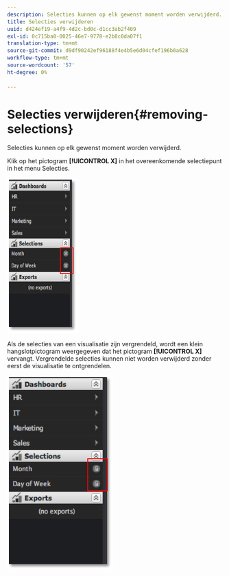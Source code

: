 ```yaml
---
description: Selecties kunnen op elk gewenst moment worden verwijderd.
title: Selecties verwijderen
uuid: d424ef19-a4f9-4d2c-bd0c-d1cc3ab2f409
exl-id: 0c715ba0-0025-46e7-9778-e2b8c0da07f1
translation-type: tm+mt
source-git-commit: d9df90242ef96188f4e4b5e6d04cfef196b0a628
workflow-type: tm+mt
source-wordcount: '57'
ht-degree: 0%

---
```


# Selecties verwijderen{#removing-selections}

Selecties kunnen op elk gewenst moment worden verwijderd.

Klik op het pictogram **[!UICONTROL X]** in het overeenkomende selectiepunt in het menu Selecties.

![](assets/selection_remove.png)

Als de selecties van een visualisatie zijn vergrendeld, wordt een klein hangslotpictogram weergegeven dat het pictogram **[!UICONTROL X]** vervangt. Vergrendelde selecties kunnen niet worden verwijderd zonder eerst de visualisatie te ontgrendelen.

![](assets/selection_remove_locked.png)
